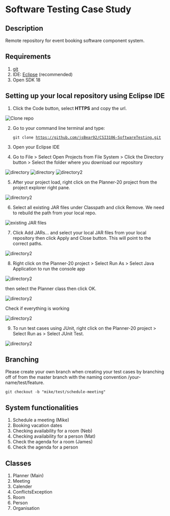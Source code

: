 # Software Testing Case Study

## Description

Remote repository for event booking software component system.

## Requirements

1. [git](https://git-scm.com/downloads)
2. IDE: [Eclipse](https://www.eclipse.org/downloads/) (recommended)
3. Open SDK 18

## Setting up your local repository using Eclipse IDE

1. Click the Code button, select **HTTPS** and copy the url.

![Clone repo](./clone.png)

2. Go to your command line terminal and type:

   <code>git clone https://github.com/jsBear92/CSI3106-SoftwareTesting.git</code>

3. Open your Eclipse IDE
4. Go to File > Select Open Projects from File System > Click the Directory button > Select the folder where you download our repository

![directory](./start.png)
![directory](./dir.png)
![directory2](./planner.png)

5. After your project load, right click on the Planner-20 project from the project explorer right pane.

![directory2](./select-project.png)

6. Select all existing JAR files under Classpath and click Remove. We need to rebuild the path from your local repo.

![existing JAR files](./remove_class_path.png)

7. Click Add JARs... and select your local JAR files from your local repository then click Apply and Close button. This will point to the correct paths.

![directory2](./new-jar.png)

8. Right click on the Planner-20 project > Select Run As > Select Java Application to run the console app

![directory2](./run-java-app.png)

then select the Planner class then click OK.

![directory2](./select-planner.png)

Check if everything is working

![directory2](./java-app.png)

9. To run test cases using JUnit, right click on the Planner-20 project > Select Run as > Select JUnit Test.

![directory2](./j-unit.png)

## Branching

Please create your own branch when creating your test cases by branching off of from the master branch with the naming convention /your-name/test/feature.

<code>git checkout -b "mike/test/schedule-meeting"</code>

## System functionalities

1. Schedule a meeting (Mike)
2. Booking vacation dates
3. Checking availability for a room (Neb)
4. Checking availability for a person (Mat)
5. Check the agenda for a room (James)
6. Check the agenda for a person

## Classes

1. Planner (Main)
2. Meeting
3. Calender
4. ConflictsException
5. Room
6. Person
7. Organisation
